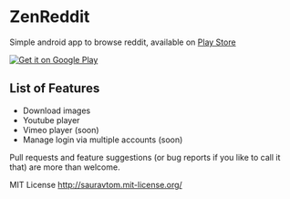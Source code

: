 ZenReddit
=========

Simple android app to browse reddit, available on [Play Store](https://play.google.com/store/apps/details?id=com.sauravtom.zenreddit)

<a href="https://play.google.com/store/apps/details?id=com.sauravtom.zenreddit">
  <img alt="Get it on Google Play"
       src="https://developer.android.com/images/brand/en_generic_rgb_wo_60.png" />
</a>


List of Features
-------------
+ Download images
+ Youtube player 
+ Vimeo player (soon)
+ Manage login via multiple accounts (soon)

Pull requests and feature suggestions (or bug reports if you like to call it that) are more than welcome.

MIT License http://sauravtom.mit-license.org/
